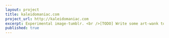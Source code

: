 ```yaml
---
layout: project
title: kaleidomaniac.com
project_url: http://kaleidomaniac.com
excerpt: Experimental image-tumblr. <br />[TODO] Write some art-wank to go here.
published: true
---
```


<script type="application/json" class="data">
{
	"noun": "Mad Scientist",
	"images": [{
		"src": "/assets/img/kaleidomaniac.com/landscape-3col.jpg",
		"size": "landscape-3col"
	},{
		"src": "/assets/img/kaleidomaniac.com/landscape-4col.jpg",
		"size": "landscape-4col"
	},{
		"src": "/assets/img/kaleidomaniac.com/portrait-2col.jpg",
		"size": "portrait-2col"
	},{
		"src": "/assets/img/kaleidomaniac.com/portrait-3col.jpg",
		"size": "portrait-3col"
	},{
		"src": "/assets/img/kaleidomaniac.com/square-1col.png",
		"size": "square-1col"
	},{
		"src": "/assets/img/kaleidomaniac.com/square-2col.jpg",
		"size": "square-2col"
	},{
		"src": "/assets/img/kaleidomaniac.com/square-3col.jpg",
		"size": "square-3col"
	}]
}
</script>